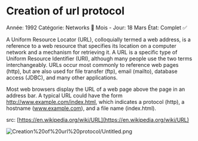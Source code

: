 # Creation of url protocol

Année: 1992
Catégorie: Networks 🧬
Mois - Jour: 18 Mars
État: Complet ✅

A Uniform Resource Locator (URL), colloquially termed a web address, is a reference to a web resource that specifies its location on a computer network and a mechanism for retrieving it. A URL is a specific type of Uniform Resource Identifier (URI), although many people use the two terms interchangeably. URLs occur most commonly to reference web pages (http), but are also used for file transfer (ftp), email (mailto), database access (JDBC), and many other applications.

Most web browsers display the URL of a web page above the page in an address bar. A typical URL could have the form http://www.example.com/index.html, which indicates a protocol (http), a hostname (www.example.com), and a file name (index.html).

src: [https://en.wikipedia.org/wiki/URL](https://en.wikipedia.org/wiki/URL)

![Creation%20of%20url%20protocol/Untitled.png](Creation%20of%20url%20protocol/Untitled.png)